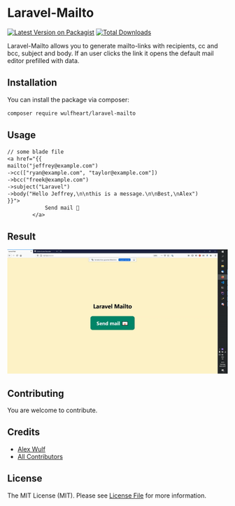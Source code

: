 # Laravel-Mailto

[![Latest Version on Packagist](https://img.shields.io/packagist/v/wulfheart/laravel-mailto.svg?style=flat-square)](https://packagist.org/packages/wulfheart/laravel-mailto)
[![Total Downloads](https://img.shields.io/packagist/dt/wulfheart/laravel-mailto.svg?style=flat-square)](https://packagist.org/packages/wulfheart/laravel-mailto)


Laravel-Mailto allows you to generate mailto-links with recipients, cc and bcc, subject and body. If an user clicks the link it opens the default mail editor prefilled with data.


## Installation

You can install the package via composer:

```bash
composer require wulfheart/laravel-mailto
```

## Usage

```blade
// some blade file
<a href="{{ 
mailto("jeffrey@example.com")
->cc(["ryan@example.com", "taylor@example.com"])
->bcc("freek@example.com")
->subject("Laravel")
->body("Hello Jeffrey,\n\nthis is a message.\n\nBest,\nAlex") 
}}">
            Send mail 📧
        </a>
```

## Result

![Result](./img/video.gif)

## Contributing

You are welcome to contribute.

## Credits

- [Alex Wulf](https://github.com/wulfheart)
- [All Contributors](../../contributors)

## License

The MIT License (MIT). Please see [License File](LICENSE.md) for more information.
